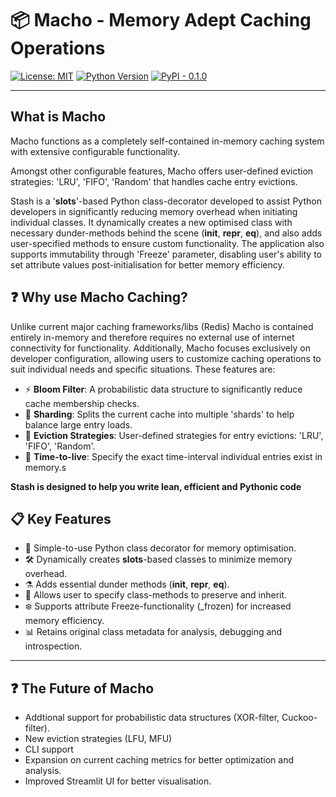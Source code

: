 # 📦 Macho - Memory Adept Caching Operations

[![License: MIT](https://img.shields.io/badge/License-MIT-green.svg)](LICENSE)
[![Python Version](https://img.shields.io/badge/python-3.8%2B-blue.svg)](https://www.python.org/downloads/)
[![PyPI - 0.1.0](https://img.shields.io/badge/PyPI-coming--soon-yellow)](https://pypi.org/)

---

## What is Macho

Macho functions as a completely self-contained in-memory caching system with extensive configurable functionality.

Amongst other configurable features, Macho offers user-defined eviction strategies: 'LRU', 'FIFO', 'Random' that handles cache entry evictions.

Stash is a '__slots__'-based Python class-decorator developed to assist Python developers in 
significantly reducing memory overhead when initiating individual classes. It dynamically creates a new optimised class with necessary dunder-methods behind the scene (__init__, __repr__, __eq__), and also adds user-specified methods to ensure custom functionality. The application also supports immutability through 'Freeze' parameter, disabling user's ability to set attribute values post-initialisation for better memory efficiency.

## ❓ Why use Macho Caching?

Unlike current major caching frameworks/libs (Redis) Macho is contained entirely in-memory and therefore requires no external use of internet connectivity for functionality. Additionally, Macho focuses exclusively on developer configuration, allowing users to customize caching operations to suit individual needs and specific situations. These features are:

* ⚡ **Bloom Filter**: A probabilistic data structure to significantly reduce cache membership checks.
* 🚀 **Sharding**: Splits the current cache into multiple 'shards' to help balance large entry loads.
* 🔐 **Eviction Strategies**: User-defined strategies for entry evictions: 'LRU', 'FIFO', 'Random'.
* 🧼 **Time-to-live**: Specify the exact time-interval individual entries exist in memory.s

**Stash is designed to help you write lean, efficient and Pythonic code**

## 📋 Key Features
* 🎁 Simple-to-use Python class decorator for memory optimisation.
* 🛠️ Dynamically creates __slots__-based classes to minimize memory overhead.
* ⚗️ Adds essential dunder methods (__init__, __repr__, __eq__).
* 🔄 Allows user to specify class-methods to preserve and inherit.
* ❄️ Supports attribute Freeze-functionality (_frozen) for increased memory efficiency.
* 📊 Retains original class metadata for analysis, debugging and introspection.

---

## ❓ The Future of Macho
* Addtional support for probabilistic data structures (XOR-filter, Cuckoo-filter).
* New eviction strategies (LFU, MFU)
* CLI support
* Expansion on current caching metrics for better optimization and analysis.
* Improved Streamlit UI for better visualisation. 